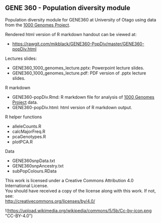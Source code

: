 ## GENE 360 - Population diversity module

Population diversity module for GENE360 at University of Otago using data from the [1000 Genomes Project](http://www.1000genomes.org/).

Rendered html version of R markdown handout can be viewed at:
 - https://rawgit.com/mikblack/GENE360-PopDiv/master/GENE360-popDiv.html

Lectures slides:
 - GENE360_1000_genomes_lecture.pptx: Powerpoint lecture slides.
 - GENE360_1000_genomes_lecture.pdf: PDF version of .pptx lecture slides.

R markdown
 - GENE360-popDiv.Rmd: R markdown file for analysis of [1000 Genomes Project](http://www.1000genomes.org/) data.
 - GENE360-popDiv.html: html version of R markdown output.

R helper functions
 - alleleCounts.R
 - calcMajorFreq.R
 - pcaGenotypes.R
 - plotPCA.R

Data
 - GENE360snpData.txt
 - GENE360snpAncestry.txt
 - subPopColours.RData

This work is licensed under a Creative Commons Attribution 4.0 International License.<BR>
You should have received a copy of the license along with this work. If not, see:<BR>
http://creativecommons.org/licenses/by/4.0/

!(https://upload.wikimedia.org/wikipedia/commons/5/5b/Cc-by-icon.png "CC-BY-4.0")
